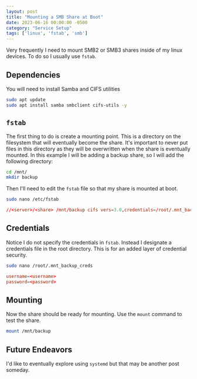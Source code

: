 ```yaml
---
layout: post
title: "Mounting a SMB Share at Boot"
date: 2023-06-16 00:00:00 -0500
category: "Service Setup"
tags: ['linux', 'fstab', 'smb']
---
```


Very frequently I need to mount SMB2 or SMB3 shares inside of my linux devices. To do so I usually use `fstab`. 

## Dependencies

You will need to install Samba and CIFS utilities

```bash
sudo apt update
sudo apt install samba smbclient cifs-utils -y
```

## `fstab`

The first thing to do is create a mounting point. This is a directory on the filesystem that will eventually become the share. It's important to never put files in this directory as they will be overwritten when the share is eventually mounted. In this example I will be adding a backup share, so I will add the following directory:

```bash
cd /mnt/
mkdir backup
```

Then I'll need to edit the `fstab` file so that my share is mounted at boot.

```bash
sudo nano /etc/fstab
```

```conf
//<server>/<share> /mnt/backup cifs vers=3.0,credentials=/root/.mnt_backup_creds,uid=1000,gid=1000 0 0
```

## Credentials

Notice I do not specify the credentials in `fstab`. Instead I designate a credentials file in the root directory. This is for an added layer of credential security.

```bash
sudo nano /root/.mnt_backup_creds
```

```conf
username=<username>
password=<password>
```

## Mounting

Now the share should be ready for mounting. Use the `mount` command to test the share.

```bash
mount /mnt/backup
```

## Future Endeavors

I'd like to eventually explore using `systemd` but that may be another post someday.